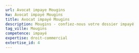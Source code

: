 ```yaml
---
url: Avocat impaye Mougins
kw: Avocat impayé Mougins
title: Avocat impayé Mougins
description: Mougins - confiez-nous votre dossier impayé
tag_ville: Mougins
competence: impayé
expertise: droit-commercial
extertise_id: 4
---
```

